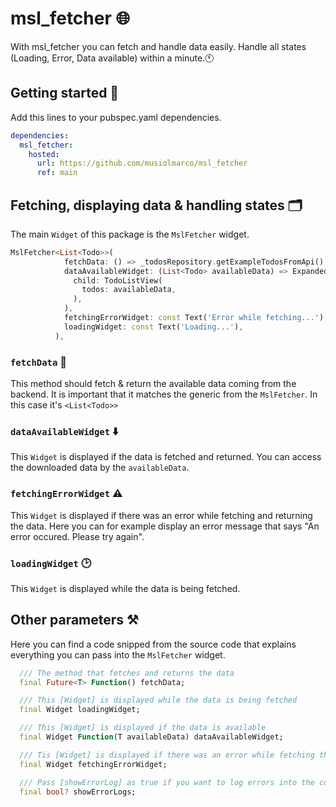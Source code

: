 # msl_fetcher 🌐
With msl_fetcher you can fetch and handle data easily. Handle all states (Loading, Error, Data available) within a minute.🕚

## Getting started 🚀
Add this lines to your pubspec.yaml dependencies.
```yaml
dependencies:
  msl_fetcher:
    hosted:
      url: https://github.com/musiolmarco/msl_fetcher
      ref: main
```

## Fetching, displaying data & handling states 🗂
The main `Widget` of this package is the `MslFetcher` widget.
```dart
MslFetcher<List<Todo>>(
            fetchData: () => _todosRepository.getExampleTodosFromApi(),
            dataAvailableWidget: (List<Todo> availableData) => Expanded(
              child: TodoListView(
                todos: availableData,
              ),
            ),
            fetchingErrorWidget: const Text('Error while fetching...'),
            loadingWidget: const Text('Loading...'),
          ),
```

### `fetchData` 📂
This method should fetch & return the available data coming from the backend. It is important that it matches the generic from the `MslFetcher`. In this case it's `<List<Todo>>`

### `dataAvailableWidget` ⬇️
This `Widget` is displayed if the data is fetched and returned. You can access the downloaded data by the `availableData`.

### `fetchingErrorWidget` ⚠️
This `Widget` is displayed if there was an error while fetching and returning the data. Here you can for example display an error message that says "An error occured. Please try again".

### `loadingWidget` 🕑
This `Widget` is displayed while the data is being fetched.

## Other parameters ⚒
Here you can find a code snipped from the source code that explains everything you can pass into the `MslFetcher` widget.
```dart
  /// The method that fetches and returns the data
  final Future<T> Function() fetchData;

  /// This [Widget] is displayed while the data is being fetched
  final Widget loadingWidget;

  /// This [Widget] is displayed if the data is available
  final Widget Function(T availableData) dataAvailableWidget;

  /// Tis [Widget] is displayed if there was an error while fetching the data
  final Widget fetchingErrorWidget;

  /// Pass [showErrorLog] as true if you want to log errors into the console
  final bool? showErrorLogs;
```

